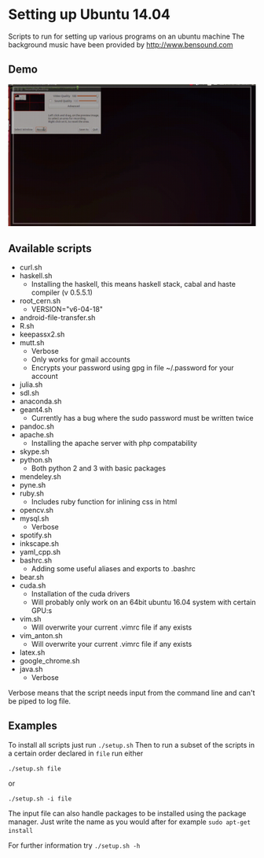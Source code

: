 # Setting up Ubuntu 14.04
Scripts to run for setting up various programs on an ubuntu machine
The background music have been provided by http://www.bensound.com

## Demo
![](demo.gif)

## Available scripts
* curl.sh 
* haskell.sh 
  - Installing the haskell, this means haskell stack, cabal and haste compiler (v 0.5.5.1)
* root_cern.sh 
  - VERSION="v6-04-18"
* android-file-transfer.sh 
* R.sh 
* keepassx2.sh 
* mutt.sh 
  - Verbose
  - Only works for gmail accounts
  - Encrypts your password using gpg in file ~/.password for your account
* julia.sh 
* sdl.sh 
* anaconda.sh 
* geant4.sh 
  - Currently has a bug where the sudo password must be written twice
* pandoc.sh 
* apache.sh 
  - Installing the apache server with php compatability
* skype.sh 
* python.sh 
  - Both python 2 and 3 with basic packages
* mendeley.sh 
* pyne.sh 
* ruby.sh 
  - Includes ruby function for inlining css in html
* opencv.sh 
* mysql.sh 
  - Verbose
* spotify.sh 
* inkscape.sh 
* yaml_cpp.sh 
* bashrc.sh 
  - Adding some useful aliases and exports to .bashrc
* bear.sh 
* cuda.sh 
  - Installation of the cuda drivers
  - Will probably only work on an 64bit ubuntu 16.04 system with certain GPU:s
* vim.sh 
  - Will overwrite your current .vimrc file if any exists
* vim_anton.sh 
  - Will overwrite your current .vimrc file if any exists
* latex.sh 
* google_chrome.sh 
* java.sh 
  - Verbose

Verbose means that the script needs input from the command line and can't be piped to log file.



## Examples
To install all scripts just run `./setup.sh`
Then to run a subset of the scripts in a certain order declared in `file` run either
```
./setup.sh file
```
or
```
./setup.sh -i file
```
The input file can also handle packages to be installed using the package manager. Just write the name as you would after for example `sudo apt-get install`

For further information try `./setup.sh -h`